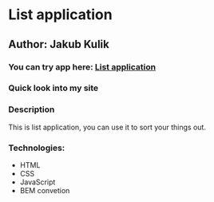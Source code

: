 # List application
## Author: Jakub Kulik
### You can try app here: [List application](https://developer685.github.io/List-application/)
### Quick look into my site

### Description
This is list application, you can use it to sort your things out.
### Technologies:
- HTML
- CSS
- JavaScript
- BEM convetion